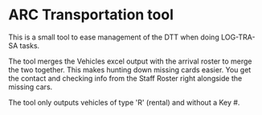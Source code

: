 
ARC Transportation tool
=======================

This is a small tool to ease management of the DTT when doing LOG-TRA-SA tasks.

The tool merges the Vehicles excel output with the arrival roster to merge the two together.
This makes hunting down missing cards easier.  You get the contact and checking info from the Staff Roster
right alongside the missing cars.

The tool only outputs vehicles of type 'R' (rental) and without a Key #.

